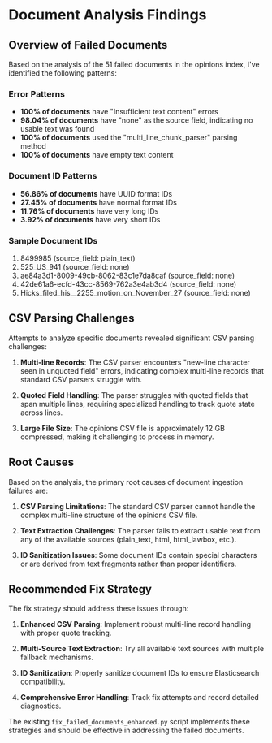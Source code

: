 # Document Analysis Findings

## Overview of Failed Documents

Based on the analysis of the 51 failed documents in the opinions index, I've identified the following patterns:

### Error Patterns
- **100% of documents** have "Insufficient text content" errors
- **98.04% of documents** have "none" as the source field, indicating no usable text was found
- **100% of documents** used the "multi_line_chunk_parser" parsing method
- **100% of documents** have empty text content

### Document ID Patterns
- **56.86% of documents** have UUID format IDs
- **27.45% of documents** have normal format IDs
- **11.76% of documents** have very long IDs
- **3.92% of documents** have very short IDs

### Sample Document IDs
1. 8499985 (source_field: plain_text)
2. 525_US_941 (source_field: none)
3. ae84a3d1-8009-49cb-8062-83c1e7da8caf (source_field: none)
4. 42de61a6-ecfd-43cc-8569-762a3e4ab3d4 (source_field: none)
5. Hicks_filed_his__2255_motion_on_November_27 (source_field: none)

## CSV Parsing Challenges

Attempts to analyze specific documents revealed significant CSV parsing challenges:

1. **Multi-line Records**: The CSV parser encounters "new-line character seen in unquoted field" errors, indicating complex multi-line records that standard CSV parsers struggle with.

2. **Quoted Field Handling**: The parser struggles with quoted fields that span multiple lines, requiring specialized handling to track quote state across lines.

3. **Large File Size**: The opinions CSV file is approximately 12 GB compressed, making it challenging to process in memory.

## Root Causes

Based on the analysis, the primary root causes of document ingestion failures are:

1. **CSV Parsing Limitations**: The standard CSV parser cannot handle the complex multi-line structure of the opinions CSV file.

2. **Text Extraction Challenges**: The parser fails to extract usable text from any of the available sources (plain_text, html, html_lawbox, etc.).

3. **ID Sanitization Issues**: Some document IDs contain special characters or are derived from text fragments rather than proper identifiers.

## Recommended Fix Strategy

The fix strategy should address these issues through:

1. **Enhanced CSV Parsing**: Implement robust multi-line record handling with proper quote tracking.

2. **Multi-Source Text Extraction**: Try all available text sources with multiple fallback mechanisms.

3. **ID Sanitization**: Properly sanitize document IDs to ensure Elasticsearch compatibility.

4. **Comprehensive Error Handling**: Track fix attempts and record detailed diagnostics.

The existing `fix_failed_documents_enhanced.py` script implements these strategies and should be effective in addressing the failed documents.
